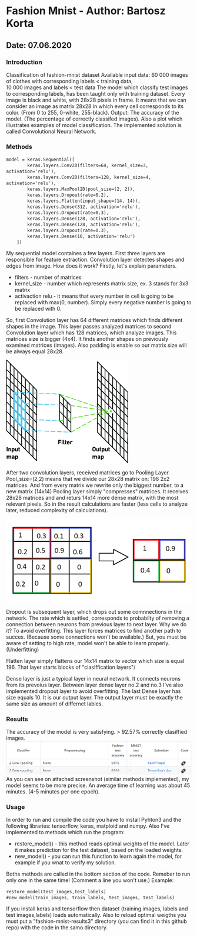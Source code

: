 # Fashion Mnist - Author: Bartosz Korta
## Date: 07.06.2020

### Introduction
Classification of fashion-mnist dataset 
Available input data: 60 000 images of clothes with corresponding labels < training data,   
10 000 images and labels < test data
The model which classify test images to corresponding labels, has been taught only with training dataset.
Every image is black and white, with 28x28 pixels in frame. It means that we can consider an image as matrix 28x28 in which every cell corresponds to its color. (From 0 to 255, 0-white, 255-black).
Output: The accuracy of the model. (The percentage of correctly classifed images). Also a plot which illustrates examples of model classification.
The implemented solution is called Convolutional Neural Network.

### Methods
```
model = keras.Sequential([
        keras.layers.Conv2D(filters=64, kernel_size=3, activation='relu'),
        keras.layers.Conv2D(filters=128, kernel_size=4, activation='relu'),
        keras.layers.MaxPool2D(pool_size=(2, 2)),
        keras.layers.Dropout(rate=0.2),
        keras.layers.Flatten(input_shape=(14, 14)),
        keras.layers.Dense(312, activation='relu'),
        keras.layers.Dropout(rate=0.3),
        keras.layers.Dense(128, activation='relu'),
        keras.layers.Dense(128, activation='relu'),
        keras.layers.Dropout(rate=0.3),
        keras.layers.Dense(10, activation='relu')
    ])
```
My sequential model containes a few layers. First three layers are responsible for feature extraction.
Convolution layer detectes shapes and edges from image. How does it work?
Firstly, let's explain parameters.
* filters - number of matrices
* kernel_size - number which represents matrix size, ex. 3 stands for 3x3 matrix
* activaction relu - it means that every number in cell is going to be replaced with max(0, number). Simply every negative number is going to be replaced with 0.

So, first Convolution layer has 64 different matrices which finds different shapes in the image. This layer passes analyzed matrices to second Convolution layer which has 128 matrices, which analyze images. This matrices size is bigger (4x4). It finds another shapes on previously examined matrices (images). Also padding is enable so our matrix size will be always equal 28x28.

<img src="https://github.com/BartKorta/MSID/blob/master/images/conv.png">
        
After two convolution layers, received matrices go to Pooling Layer.
Pool_size=(2,2) means that we divide our 28x28 matrix on: 196 2x2 matrices. And from every matrix we rewrite only the biggest number, to a new matrix (14x14)
Pooling layer simply "compresses" matrices. It receives 28x28 matrices and and returs 14x14 more dense matrix, with the most relevant pixels. So in the result calculations are faster (less cells to analyze later, reduced complexity of calculations).

<img src="https://github.com/BartKorta/MSID/blob/master/images/pooling.png">
        
Dropout is subsequent layer, which drops out some comnnections in the network. The rate which is settled, corresponds to probabilty of removing a connection between neurons from previous layer to next layer.
Why we do it? To avoid overfitting. This layer forces matrices to find another path to succes. (Because some connections won't be available.) But, you must be aware of setting to high rate, model won't be able to learn properly. (Underfitting)
        
Flatten layer simply flattens our 14x14 matrix to vector which size is equal 196. That layer starts blocks of "clasiffication layers"/

Dense layer is just a typical layer in neural network. It connects neurons from its prevoius layer. Between layer dense layer no.2 and no.3  I've also implemented dropout layer to avoid overfitting.
The last Dense layer has size equals 10. It is our output layer. The output layer must be exactly the same size as amount of differnet lables.

### Results
The accuracy of the model is very satisfying. > 92.57% correctly clasiffied images.
<img src="https://github.com/BartKorta/MSID/blob/master/images/res.png">
As you can see on attached screenshot (similar methods implemented), my model seems to be more precise.
An average time of learning was about 45 minutes. (4-5 minutes per one epoch).
### Usage
In order to run and compile the code you have to install Pyhton3 and the following libraries: tensorflow, keras, matploid and numpy.
Also I've implemented to methods which run the program:
* restore_model() - this method reads optimal weights of the model. Later it makes prediction for the test dataset, based on the loaded weights.
* new_model() - you can run this function to learn again the model, for example if you wnat to verify my solution.

Boths methods are called in the bottom section of the code. Remeber to run only one in the same time! (Comment a line you won't use.)
Example:
```
restore_model(test_images,test_labels)
#new_model(train_images, train_labels, test_images, test_labels)
```
If you install keras and tensorflow then dataset (training images, labels and test images,labels) loads automatically.
Also to reload optimal weigths you must put a "fashion-mnist-results3" directory (you can find it in this github repo) with the code in the samo directory.

